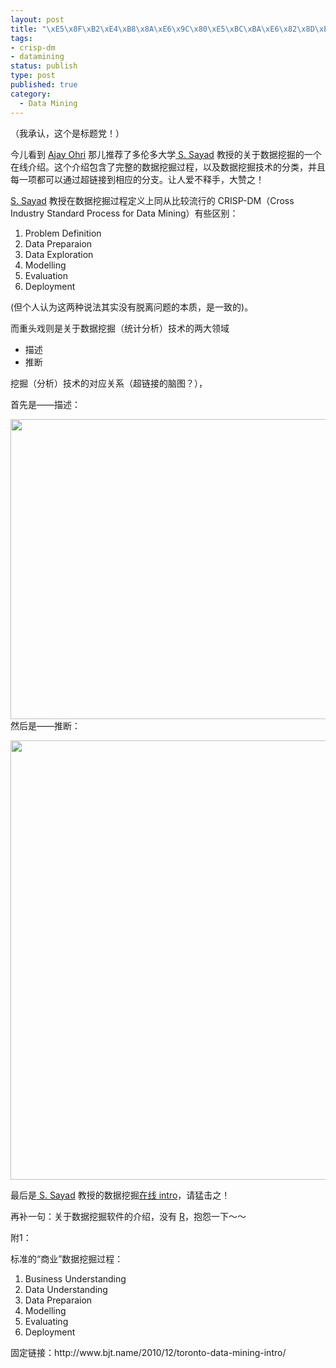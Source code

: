 ```yaml
--- 
layout: post
title: "\xE5\x8F\xB2\xE4\xB8\x8A\xE6\x9C\x80\xE5\xBC\xBA\xE6\x82\x8D\xE7\x9A\x84\xE6\x95\xB0\xE6\x8D\xAE\xE6\x8C\x96\xE6\x8E\x98\xE4\xBB\x8B\xE7\xBB\x8D"
tags: 
- crisp-dm
- datamining
status: publish
type: post
published: true
category:
  - Data Mining
---
```

（我承认，这个是标题党！）

今儿看到 <a href="http://decisionstats.com/" target="_blank">Ajay Ohri</a> 那儿推荐了多伦多大学<a href="mailto:saed.sayad@utoronto.ca"> S. Sayad</a> 教授的关于数据挖掘的一个在线介绍。这个介绍包含了完整的数据挖掘过程，以及数据挖掘技术的分类，并且每一项都可以通过超链接到相应的分支。让人爱不释手，大赞之！

<a href="mailto:saed.sayad@utoronto.ca"> S. Sayad</a> 教授在数据挖掘过程定义上同从比较流行的 CRISP-DM（Cross Industry Standard Process for Data Mining）有些区别：
<ol>
	<li>Problem Definition</li>
	<li>Data Preparaion</li>
	<li>Data Exploration</li>
	<li>Modelling</li>
	<li>Evaluation</li>
	<li>Deployment</li>
</ol>
(但个人认为这两种说法其实没有脱离问题的本质，是一致的)。

而重头戏则是关于数据挖掘（统计分析）技术的两大领域
<ul>
	<li>描述</li>
	<li>推断</li>
</ul>
挖掘（分析）技术的对应关系（超链接的脑图？），

首先是——描述：

<a href="http://www.bjt.name/wp-content/uploads/2010/12/dm1.png"><img class="aligncenter size-full wp-image-10716" title="description" src="http://www.bjt.name/wp-content/uploads/2010/12/dm1.png" alt="" width="687" height="480" /></a>然后是——推断：

<a href="http://www.bjt.name/wp-content/uploads/2010/12/dm2.png"><img class="aligncenter size-full wp-image-10717" title="inference" src="http://www.bjt.name/wp-content/uploads/2010/12/dm2.png" alt="" width="645" height="703" /></a>

最后是<a href="mailto:saed.sayad@utoronto.ca"> S. Sayad</a> 教授的数据挖掘<a href="http://chem-eng.utoronto.ca/~datamining/dmc/data_mining_map.htm" target="_blank">在线 intro</a>，请猛击之！

再补一句：关于数据挖掘软件的介绍，没有 <a href="http://www.r-project.org" target="_self">R</a>，抱怨一下～～

附1：

标准的“商业”数据挖掘过程：
<ol>
	<li>Business Understanding</li>
	<li>Data Understanding</li>
	<li>Data Preparaion</li>
	<li>Modelling</li>
	<li>Evaluating</li>
	<li>Deployment</li>
</ol>
固定链接：http://www.bjt.name/2010/12/toronto-data-mining-intro/‎
